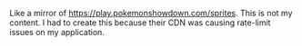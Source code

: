 Like a mirror of https://play.pokemonshowdown.com/sprites. This is not my content. I had to create this because their CDN was causing rate-limit issues on my application.
